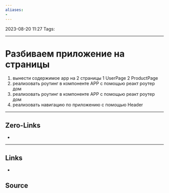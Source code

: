 ```yaml
---
aliases: 
- 
---
```


2023-08-20 11:27
Tags: 

___

# Разбиваем приложение на страницы
1) вынести содержимое app на 2 страницы 1 UserPage 2 ProductPage
2) реализовать роутинг в компоненте APP с помощью реакт роутер дом
3) реализовать роутинг в компоненте APP с помощью реакт роутер дом
4) реализовать навигацию по приложению  с помощью Header 


___

## Zero-Links
-

___

## Links
-

## Source

